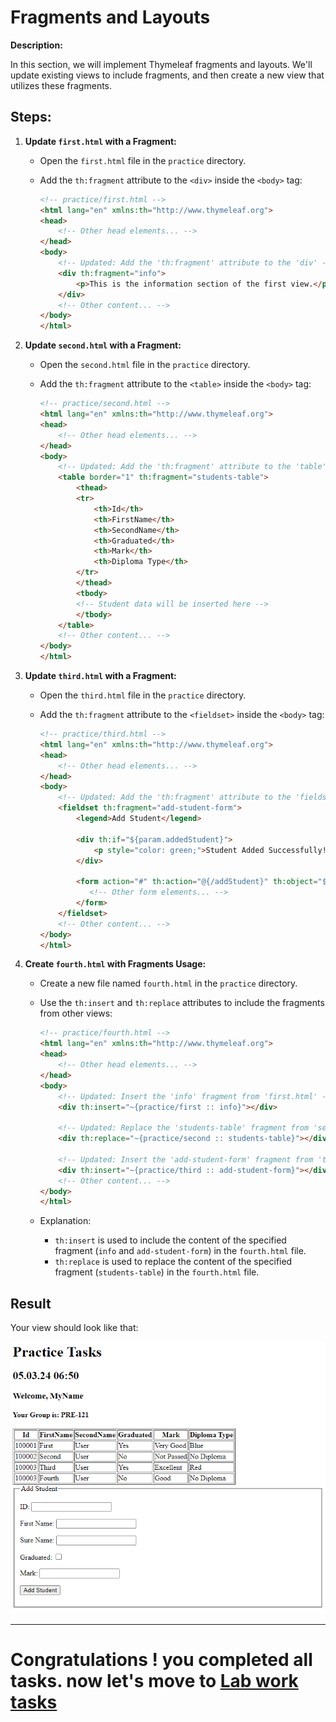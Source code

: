 # Fragments and Layouts

**Description:**

In this section, we will implement Thymeleaf fragments and layouts. We'll update existing views to include fragments, and then create a new view that utilizes these fragments.

## **Steps:**

1. **Update `first.html` with a Fragment:**

    - Open the `first.html` file in the `practice` directory.
    - Add the `th:fragment` attribute to the `<div>` inside the `<body>` tag:

      ```html
      <!-- practice/first.html -->
      <html lang="en" xmlns:th="http://www.thymeleaf.org">
      <head>
          <!-- Other head elements... -->
      </head>
      <body>
          <!-- Updated: Add the 'th:fragment' attribute to the 'div' -->
          <div th:fragment="info">
              <p>This is the information section of the first view.</p>
          </div>
          <!-- Other content... -->
      </body>
      </html>
      ```

2. **Update `second.html` with a Fragment:**

    - Open the `second.html` file in the `practice` directory.
    - Add the `th:fragment` attribute to the `<table>` inside the `<body>` tag:

      ```html
      <!-- practice/second.html -->
      <html lang="en" xmlns:th="http://www.thymeleaf.org">
      <head>
          <!-- Other head elements... -->
      </head>
      <body>
          <!-- Updated: Add the 'th:fragment' attribute to the 'table' -->
          <table border="1" th:fragment="students-table">
              <thead>
              <tr>
                  <th>Id</th>
                  <th>FirstName</th>
                  <th>SecondName</th>
                  <th>Graduated</th>
                  <th>Mark</th>
                  <th>Diploma Type</th>
              </tr>
              </thead>
              <tbody>
              <!-- Student data will be inserted here -->
              </tbody>
          </table>
          <!-- Other content... -->
      </body>
      </html>
      ```

3. **Update `third.html` with a Fragment:**

    - Open the `third.html` file in the `practice` directory.
    - Add the `th:fragment` attribute to the `<fieldset>` inside the `<body>` tag:

      ```html
      <!-- practice/third.html -->
      <html lang="en" xmlns:th="http://www.thymeleaf.org">
      <head>
          <!-- Other head elements... -->
      </head>
      <body>
          <!-- Updated: Add the 'th:fragment' attribute to the 'fieldset' -->
          <fieldset th:fragment="add-student-form">
              <legend>Add Student</legend>
 
              <div th:if="${param.addedStudent}">
                  <p style="color: green;">Student Added Successfully!</p>
              </div>
 
              <form action="#" th:action="@{/addStudent}" th:object="${model}" method="post">
                 <!-- Other form elements... -->
              </form>
          </fieldset>
          <!-- Other content... -->
      </body>
      </html>
      ```

4. **Create `fourth.html` with Fragments Usage:**

    - Create a new file named `fourth.html` in the `practice` directory.
    - Use the `th:insert` and `th:replace` attributes to include the fragments from other views:

      ```html
      <!-- practice/fourth.html -->
      <html lang="en" xmlns:th="http://www.thymeleaf.org">
      <head>
          <!-- Other head elements... -->
      </head>
      <body>
          <!-- Updated: Insert the 'info' fragment from 'first.html' -->
          <div th:insert="~{practice/first :: info}"></div>
 
          <!-- Updated: Replace the 'students-table' fragment from 'second.html' -->
          <div th:replace="~{practice/second :: students-table}"></div>
 
          <!-- Updated: Insert the 'add-student-form' fragment from 'third.html' -->
          <div th:insert="~{practice/third :: add-student-form}"></div>
          <!-- Other content... -->
      </body>
      </html>
      ```

    - Explanation:
        - `th:insert` is used to include the content of the specified fragment (`info` and `add-student-form`) in the `fourth.html` file.
        - `th:replace` is used to replace the content of the specified fragment (`students-table`) in the `fourth.html` file.

## Result
Your view should look like that:

![fourth-view.png](../../../srcs/thymeleaf/fourth-view.png)

---

# Congratulations ! you completed all tasks. now let's move to **[Lab work tasks](../lab-work.md#lab-work-tasks)**